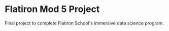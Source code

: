 # Flatiron Mod 5 Project

Final project to complete Flatiron School's immersive data science program.


